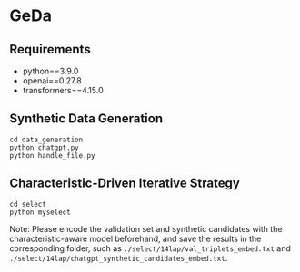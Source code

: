 # GeDa
## Requirements
* python==3.9.0
* openai==0.27.8
* transformers==4.15.0
## Synthetic Data Generation
```
cd data_generation
python chatgpt.py
python handle_file.py
```
## Characteristic-Driven Iterative Strategy
```
cd select
python myselect
```
Note: Please encode the validation set and synthetic candidates with the characteristic-aware model beforehand, and save the results in the corresponding folder, such as ```./select/14lap/val_triplets_embed.txt``` and ```./select/14lap/chatgpt_synthetic_candidates_embed.txt```.
